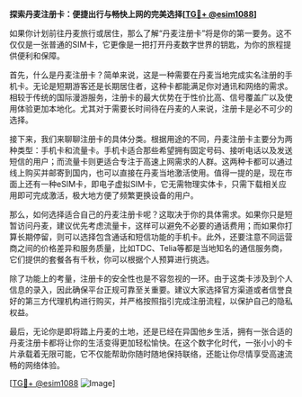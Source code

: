**探索丹麦注册卡：便捷出行与畅快上网的完美选择[[TG💪+ @esim1088](https://t.me/s/esim1088)]**

如果你计划前往丹麦旅行或居住，那么了解“丹麦注册卡”将是你的第一要务。这不仅仅是一张普通的SIM卡，它更像是一把打开丹麦数字世界的钥匙，为你的旅程提供便利和保障。

首先，什么是丹麦注册卡？简单来说，这是一种需要在丹麦当地完成实名注册的手机卡。无论是短期游客还是长期居住者，这种卡都能满足你对通讯和网络的需求。相较于传统的国际漫游服务，注册卡的最大优势在于性价比高、信号覆盖广以及使用体验更加本地化。尤其对于需要长时间待在丹麦的人来说，注册卡是必不可少的选择。

接下来，我们来聊聊注册卡的具体分类。根据用途的不同，丹麦注册卡主要分为两种类型：手机卡和流量卡。手机卡适合那些希望拥有固定号码、接听电话以及发送短信的用户；而流量卡则更适合专注于高速上网需求的人群。这两种卡都可以通过线上购买并邮寄到国内，也可以直接在丹麦当地激活使用。值得一提的是，现在市面上还有一种eSIM卡，即电子虚拟SIM卡，它无需物理实体卡，只需下载相关应用即可完成激活，极大地方便了频繁更换设备的用户。

那么，如何选择适合自己的丹麦注册卡呢？这取决于你的具体需求。如果你只是短暂访问丹麦，建议优先考虑流量卡，这样可以避免不必要的通话费用；而如果你打算长期停留，则可以选择包含通话和短信功能的手机卡。此外，还要注意不同运营商之间的价格差异和服务质量，比如TDC、Telia等都是当地知名的通信服务商，它们提供的套餐各有千秋，你可以根据个人预算进行挑选。

除了功能上的考量，注册卡的安全性也是不容忽视的一环。由于这类卡涉及到个人信息的录入，因此确保平台正规可靠至关重要。建议大家选择官方渠道或者信誉良好的第三方代理机构进行购买，并严格按照指引完成注册流程，以保护自己的隐私权益。

最后，无论你是即将踏上丹麦的土地，还是已经在异国他乡生活，拥有一张合适的丹麦注册卡都将让你的生活变得更加轻松愉快。在这个数字化时代，一张小小的卡片承载着无限可能，它不仅能帮助你随时随地保持联络，还能让你尽情享受高速流畅的网络体验。

[[TG💪+ @esim1088](https://t.me/s/esim1088) ![Image](https://i.postimg.cc/4NQfJmqS/Snipaste-2025-05-13-00-14-12.png)]